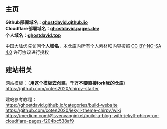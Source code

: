 ## 主页   
**Github部署域名：[ghostdavid.github.io](https://ghostdavid.github.io)**   
**Cloudflare部署域名：[ghostdavid.pages.dev](https://ghostdavid.pages.dev)**   
**个人域名：[ghostdavid.top](https://ghostdavid.top)**   

中国大陆优先访问**个人域名**，本仓库内所有个人素材和内容按照 [CC BY-NC-SA 4.0](https://creativecommons.org/licenses/by-nc-sa/4.0/deed.zh-hans) 许可协议进行授权

## 建站相关
网站模板：（**用这个模板去创建，千万不要直接fork我的仓库**）    
https://github.com/cotes2020/chirpy-starter   

建站参考教程：  
https://ghostdavid.github.io/categories/build-website   
https://github.com/cotes2020/jekyll-theme-chirpy/wiki     
https://medium.com/@svenvanginkel/build-a-blog-with-jekyll-chirpy-on-cloudflare-pages-f204bc538af9   


 



